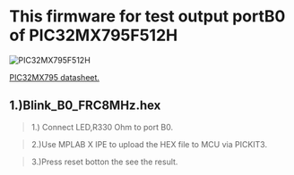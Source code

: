 # **This firmware for test output portB0 of PIC32MX795F512H**

![PIC32MX795F512H](https://www.microchip.com/_images/products/medium/3bbb2704c69c03b8724795f28aace466.png)

 
[PIC32MX795 datasheet.](https://www.mouser.com/datasheet/2/268/60001156J-1315355.pdf "Title")
## __1.)Blink_B0_FRC8MHz.hex__

 > 1.) Connect LED,R330 Ohm to port B0.  

 > 2.)Use MPLAB X IPE to upload the HEX file to MCU via PICKIT3.  

 > 3.)Press reset botton the see the result.  


